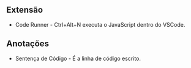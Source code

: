 ## Extensão
- Code Runner - Ctrl+Alt+N executa o JavaScript dentro do VSCode.

## Anotações
- Sentença de Código - É a linha de código escrito.